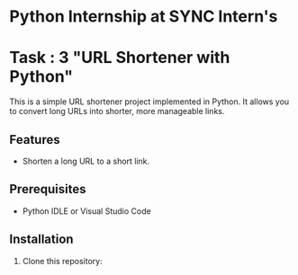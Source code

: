 # Python Internship at SYNC Intern's
# Task : 3 "URL Shortener with Python"

This is a simple URL shortener project implemented in Python. It allows you to convert long URLs into shorter, more manageable links.

## Features

- Shorten a long URL to a short link.

## Prerequisites

- Python IDLE or Visual Studio Code

## Installation

1. Clone this repository:

